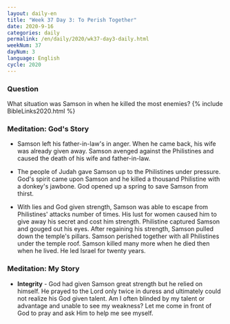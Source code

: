 ```yaml
---
layout: daily-en
title: "Week 37 Day 3: To Perish Together"
date: 2020-9-16 
categories: daily
permalink: /en/daily/2020/wk37-day3-daily.html
weekNum: 37
dayNum: 3
language: English
cycle: 2020
---
```

### Question     
What situation was Samson in when he killed the most enemies?
{% include BibleLinks2020.html %} 

### Meditation: God's Story   
+ Samson left his father-in-law's in anger. When he came back, his wife was already given away. Samson avenged against the Philistines and caused the death of his wife and father-in-law. 

+ The people of Judah gave Samson up to the Philistines under pressure. God's spirit came upon Samson and he killed a thousand Philistine with a donkey's jawbone. God opened up a spring to save Samson from thirst. 

+ With lies and God given strength, Samson was able to escape from Philistines' attacks number of times. His lust for women caused him to give away his secret and cost him strength. Philistine captured Samson and gouged out his eyes. After regaining his strength, Samson pulled down the temple's pillars. Samson perished together with all Philistines under the temple roof. Samson killed many more when he died then when he lived. He led Israel for twenty years. 

### Meditation: My Story   
+ **Integrity** - God had given Samson great strength but he relied on himself. He prayed to the Lord only twice in duress and ultimately could not realize his God given talent. Am I often blinded by my talent or advantage and unable to see my weakness? Let me come in front of God to pray and ask Him to help me see myself. 
